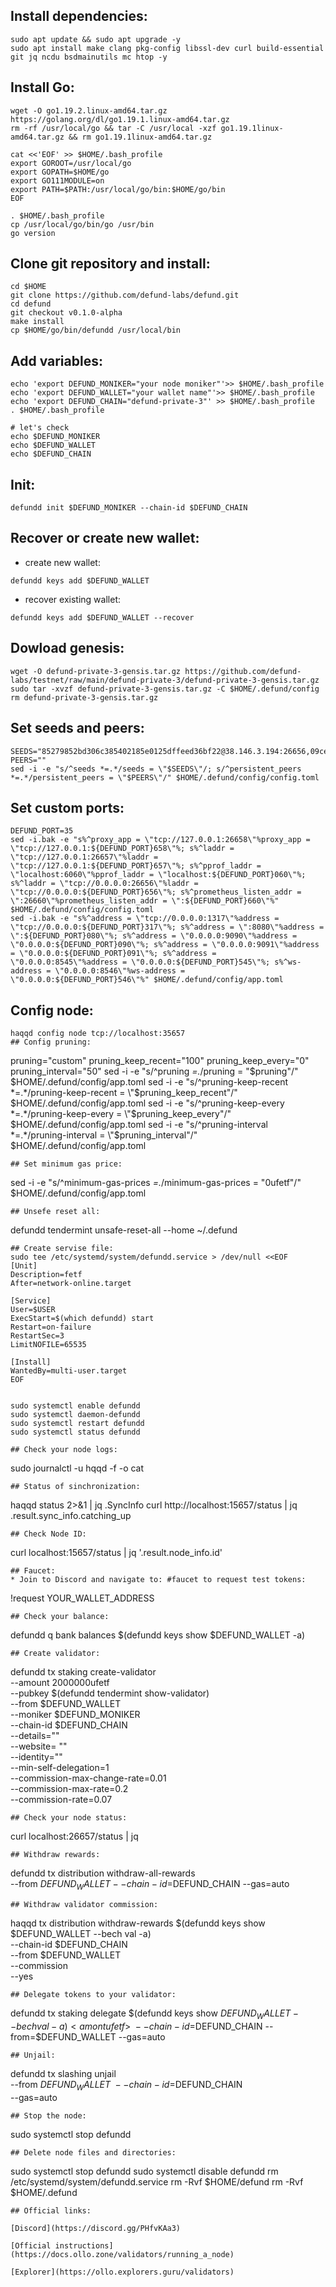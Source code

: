 ## Install dependencies:
```
sudo apt update && sudo apt upgrade -y
sudo apt install make clang pkg-config libssl-dev curl build-essential git jq ncdu bsdmainutils mc htop -y
```
## Install Go:
```
wget -O go1.19.2.linux-amd64.tar.gz https://golang.org/dl/go1.19.1.linux-amd64.tar.gz
rm -rf /usr/local/go && tar -C /usr/local -xzf go1.19.1linux-amd64.tar.gz && rm go1.19.1linux-amd64.tar.gz

cat <<'EOF' >> $HOME/.bash_profile
export GOROOT=/usr/local/go
export GOPATH=$HOME/go
export GO111MODULE=on
export PATH=$PATH:/usr/local/go/bin:$HOME/go/bin
EOF

. $HOME/.bash_profile
cp /usr/local/go/bin/go /usr/bin
go version
```
## Clone git repository and install:
```
cd $HOME
git clone https://github.com/defund-labs/defund.git
cd defund
git checkout v0.1.0-alpha
make install
cp $HOME/go/bin/defundd /usr/local/bin
```
## Add variables:
```
echo 'export DEFUND_MONIKER="your node moniker"'>> $HOME/.bash_profile
echo 'export DEFUND_WALLET="your wallet name"'>> $HOME/.bash_profile
echo 'export DEFUND_CHAIN="defund-private-3"' >> $HOME/.bash_profile
. $HOME/.bash_profile

# let's check
echo $DEFUND_MONIKER
echo $DEFUND_WALLET
echo $DEFUND_CHAIN
```
## Init:
```
defundd init $DEFUND_MONIKER --chain-id $DEFUND_CHAIN
```
## Recover or create new wallet:
* create new wallet:
```
defundd keys add $DEFUND_WALLET
```
* recover existing wallet:
```
defundd keys add $DEFUND_WALLET --recover
```

## Dowload genesis:
```
wget -O defund-private-3-gensis.tar.gz https://github.com/defund-labs/testnet/raw/main/defund-private-3/defund-private-3-gensis.tar.gz
sudo tar -xvzf defund-private-3-gensis.tar.gz -C $HOME/.defund/config
rm defund-private-3-gensis.tar.gz
```
## Set seeds and peers:
```
SEEDS="85279852bd306c385402185e0125dffeed36bf22@38.146.3.194:26656,09ce2d3fc0fdc9d1e879888e7d72ae0fefef6e3d@65.108.105.48:11256"
PEERS=""
sed -i -e "s/^seeds *=.*/seeds = \"$SEEDS\"/; s/^persistent_peers *=.*/persistent_peers = \"$PEERS\"/" $HOME/.defund/config/config.toml
```
## Set custom ports:
```
DEFUND_PORT=35
sed -i.bak -e "s%^proxy_app = \"tcp://127.0.0.1:26658\"%proxy_app = \"tcp://127.0.0.1:${DEFUND_PORT}658\"%; s%^laddr = \"tcp://127.0.0.1:26657\"%laddr = \"tcp://127.0.0.1:${DEFUND_PORT}657\"%; s%^pprof_laddr = \"localhost:6060\"%pprof_laddr = \"localhost:${DEFUND_PORT}060\"%; s%^laddr = \"tcp://0.0.0.0:26656\"%laddr = \"tcp://0.0.0.0:${DEFUND_PORT}656\"%; s%^prometheus_listen_addr = \":26660\"%prometheus_listen_addr = \":${DEFUND_PORT}660\"%" $HOME/.defund/config/config.toml
sed -i.bak -e "s%^address = \"tcp://0.0.0.0:1317\"%address = \"tcp://0.0.0.0:${DEFUND_PORT}317\"%; s%^address = \":8080\"%address = \":${DEFUND_PORT}080\"%; s%^address = \"0.0.0.0:9090\"%address = \"0.0.0.0:${DEFUND_PORT}090\"%; s%^address = \"0.0.0.0:9091\"%address = \"0.0.0.0:${DEFUND_PORT}091\"%; s%^address = \"0.0.0.0:8545\"%address = \"0.0.0.0:${DEFUND_PORT}545\"%; s%^ws-address = \"0.0.0.0:8546\"%ws-address = \"0.0.0.0:${DEFUND_PORT}546\"%" $HOME/.defund/config/app.toml
```
## Config node:
```
haqqd config node tcp://localhost:35657
## Config pruning:
```
pruning="custom"
pruning_keep_recent="100"
pruning_keep_every="0"
pruning_interval="50"
sed -i -e "s/^pruning *=.*/pruning = \"$pruning\"/" $HOME/.defund/config/app.toml
sed -i -e "s/^pruning-keep-recent *=.*/pruning-keep-recent = \"$pruning_keep_recent\"/" $HOME/.defund/config/app.toml
sed -i -e "s/^pruning-keep-every *=.*/pruning-keep-every = \"$pruning_keep_every\"/" $HOME/.defund/config/app.toml
sed -i -e "s/^pruning-interval *=.*/pruning-interval = \"$pruning_interval\"/" $HOME/.defund/config/app.toml
```
## Set minimum gas price:
```
sed -i -e "s/^minimum-gas-prices *=.*/minimum-gas-prices = \"0ufetf\"/" $HOME/.defund/config/app.toml
```
## Unsefe reset all:
```
defundd tendermint unsafe-reset-all --home ~/.defund
```
## Create servise file:
sudo tee /etc/systemd/system/defundd.service > /dev/null <<EOF
[Unit]
Description=fetf
After=network-online.target

[Service]
User=$USER
ExecStart=$(which defundd) start
Restart=on-failure
RestartSec=3
LimitNOFILE=65535

[Install]
WantedBy=multi-user.target
EOF


sudo systemctl enable defundd
sudo systemctl daemon-defundd
sudo systemctl restart defundd
sudo systemctl status defundd

## Check your node logs:
```
sudo journalctl -u hqqd -f -o cat
```
## Status of sinchronization:
```
haqqd status 2>&1 | jq .SyncInfo
curl http://localhost:15657/status | jq .result.sync_info.catching_up
```
## Check Node ID:
```
curl localhost:15657/status | jq '.result.node_info.id'
```
## Faucet:
* Join to Discord and navigate to: #faucet to request test tokens:
```
!request YOUR_WALLET_ADDRESS
```
## Check your balance:
```
defundd q bank balances $(defundd keys show $DEFUND_WALLET -a)
```
## Create validator:
```
defundd tx staking create-validator \
  --amount 2000000ufetf \
  --pubkey  $(defundd tendermint show-validator) \
  --from $DEFUND_WALLET \
  --moniker $DEFUND_MONIKER \
  --chain-id $DEFUND_CHAIN \
  --details="" \
  --website= "" \
  --identity="" \
  --min-self-delegation=1 \
  --commission-max-change-rate=0.01 \
  --commission-max-rate=0.2 \
  --commission-rate=0.07
  ```
  ## Check your node status:
```
curl localhost:26657/status | jq
```
## Withdraw rewards:
```
defundd tx distribution withdraw-all-rewards \
 --from $DEFUND_WALLET
 --chain-id=$DEFUND_CHAIN
 --gas=auto
```
## Withdraw validator commission:
```
haqqd tx distribution withdraw-rewards $(defundd keys show $DEFUND_WALLET --bech val -a) \
--chain-id $DEFUND_CHAIN \
--from $DEFUND_WALLET \
--commission \
--yes
```
## Delegate tokens to your validator:
```
defundd tx staking delegate $(defundd keys show $DEFUND_WALLET --bech val -a) <amontufetf> \
 --chain-id=$DEFUND_CHAIN
 --from=$DEFUND_WALLET
 --gas=auto
```
## Unjail:
```
defundd tx slashing unjail \
 --from $DEFUND_WALLET \
 --chain-id=$DEFUND_CHAIN \
 --gas=auto
```
## Stop the node:
```
sudo systemctl stop defundd
```
## Delete node files and directories:
```
sudo systemctl stop defundd
sudo systemctl disable defundd
rm /etc/systemd/system/defundd.service
rm -Rvf $HOME/defund
rm -Rvf $HOME/.defund
```
## Official links:

[Discord](https://discord.gg/PHfvKAa3)

[Official instructions](https://docs.ollo.zone/validators/running_a_node)

[Explorer](https://ollo.explorers.guru/validators)
